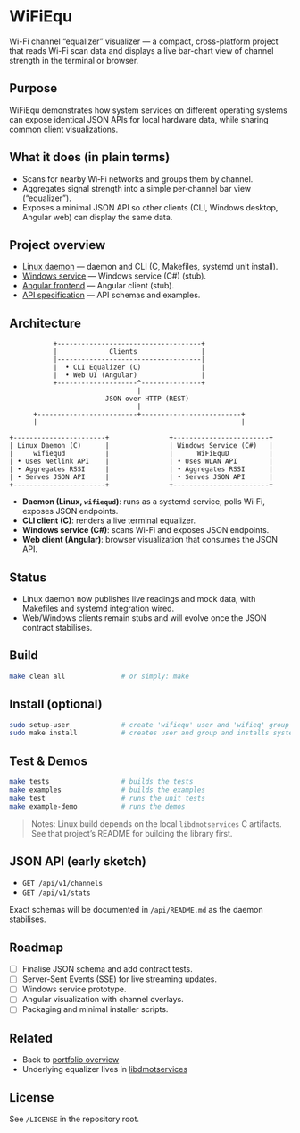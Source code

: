 # WiFiEqu

Wi-Fi channel “equalizer” visualizer — a compact, cross-platform project that reads Wi-Fi scan data and displays a live bar-chart view of channel strength in the terminal or browser.

## Purpose
WiFiEqu demonstrates how system services on different operating systems can expose identical JSON APIs for local hardware data, while sharing common client visualizations.

## What it does (in plain terms)
- Scans for nearby Wi‑Fi networks and groups them by channel.
- Aggregates signal strength into a simple per‑channel bar view (“equalizer”).
- Exposes a minimal JSON API so other clients (CLI, Windows desktop, Angular web) can display the same data.

## Project overview
- [Linux daemon](linux/README.md) — daemon and CLI (C, Makefiles, systemd unit install).
- [Windows service](windows/README.md) — Windows service (C#) (stub).
- [Angular frontend](web-angular/README.md) — Angular client (stub).
- [API specification](api/README.md) — API schemas and examples.

## Architecture


```
           +------------------------------------+
           |             Clients                |
           |------------------------------------|
           |  • CLI Equalizer (C)               |
           |  • Web UI (Angular)                |
           +--------------------^---------------+
                                |
                        JSON over HTTP (REST)
                                |
      +-------------------------+-------------------------+
      |                                                   |

+-----------------------+               +------------------------+
| Linux Daemon (C)      |               | Windows Service (C#)   |
|     wifiequd          |               |      WiFiEquD          |
| • Uses Netlink API    |               | • Uses WLAN API        |
| • Aggregates RSSI     |               | • Aggregates RSSI      |
| • Serves JSON API     |               | • Serves JSON API      |
+-----------------------+               +------------------------+
```

- **Daemon (Linux, `wifiequd`)**: runs as a systemd service, polls Wi‑Fi, exposes JSON endpoints.
- **CLI client (C)**: renders a live terminal equalizer.
- **Windows service (C#)**: scans Wi-Fi and exposes JSON endpoints.
- **Web client (Angular)**: browser visualization that consumes the JSON API.

## Status
- Linux daemon now publishes live readings and mock data, with Makefiles and systemd integration wired.
- Web/Windows clients remain stubs and will evolve once the JSON contract stabilises.

## Build
```sh
make clean all              # or simply: make
```

## Install (optional)
```sh
sudo setup-user             # create 'wifiequ' user and 'wifieq' group
sudo make install           # creates user and group and installs systemd unit and binary
```

## Test & Demos
```sh
make tests                  # builds the tests
make examples               # builds the examples
make test                   # runs the unit tests
make example-demo           # runs the demos
```

> Notes: Linux build depends on the local `libdmotservices` C artifacts. See that project’s README for building the library first.

## JSON API (early sketch)
- `GET /api/v1/channels`
- `GET /api/v1/stats`

Exact schemas will be documented in `/api/README.md` as the daemon stabilises.

## Roadmap
- [ ] Finalise JSON schema and add contract tests.
- [ ] Server-Sent Events (SSE) for live streaming updates.
- [ ] Windows service prototype.
- [ ] Angular visualization with channel overlays.
- [ ] Packaging and minimal installer scripts.

## Related
- Back to [portfolio overview](../README.md)
- Underlying equalizer lives in [libdmotservices](../libdmotservices/README.md)

## License
See `/LICENSE` in the repository root.
